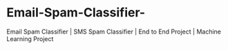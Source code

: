 # Email-Spam-Classifier-
Email Spam Classifier | SMS Spam Classifier | End to End Project | Machine Learning Project 
